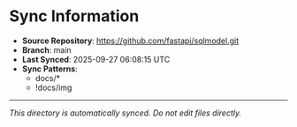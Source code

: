 # Sync Information

- **Source Repository**: https://github.com/fastapi/sqlmodel.git
- **Branch**: main
- **Last Synced**: 2025-09-27 06:08:15 UTC
- **Sync Patterns**:
  - docs/*
  - !docs/img

---
*This directory is automatically synced. Do not edit files directly.*
